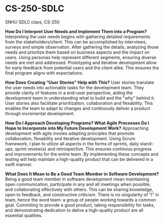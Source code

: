 # CS-250-SDLC
SNHU SDLC class, CS-250



**How Do I Interpret User Needs and Implement Them into a Program?**
    Interpreting the user needs begins with gathering detailed requirements from the stakeholders/client. This can be accomplished by interviews, surveys and simple observation. After gathering the details, analyzing those needs and priortize them based on business aspects and the impact on users. Using personas help represent different segments, ensuring diverse needs are met and addressed. Prototyping and iterative development allow for early feedback from potential users and the client alike. This ensures the final program aligns with expectations.


**How Does Creating “User Stories” Help with This?**
    User stories translate the user needs into actionable tasks for the development team. They provide clarity of features in a end-user perspective, aiding the development team in understanding what to build and the "why" behind it. User stories also facilitate prioritization, collaboration and flexability. This enables the team to adapt to changes and continously deliver a product through incremental development.


**How Do I Approach Developing Programs? What Agile Processes Do I Hope to Incorporate into My Future Development Work?**
    Approaching development with agile involes adapting principles that promote collaboration, flexability and iterative development. Using Scrum framework, I plan to utilize all aspects in the forms of sprints, daily stand-ups, sprint review(s) and retrospective. This ensures continous progress and improvements for the entire team. By implementing these concepts and testing will help maintain a high-quality product that can be delivered in a swift manner.


**What Does It Mean to Be a Good Team Member in Software Development?**
    Being a good team member in software development mean maintaining open communication, participate in any and all meetings when possible, and collaborating effectively with others. This can be sharing knowledge, open to feedback, and constructive criticism. There is no singularity of "I" in team, hence the word team: a group of people working towards a common goal. Commiting to provide a good product, taking responsibility for tasks, and demonstrating dedication to delive a high-quality product are all essential qualities. 
